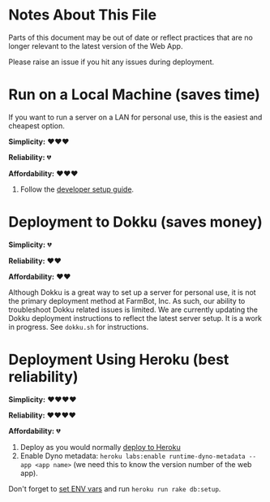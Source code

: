 # Notes About This File

Parts of this document may be out of date or reflect practices that are no longer relevant to the latest version of the Web App.

Please raise an issue if you hit any issues during deployment.

# Run on a Local Machine (saves time)

If you want to run a server on a LAN for personal use, this is the easiest and cheapest option.

**Simplicity:** :heart::heart::heart:

**Reliability:** :broken_heart:

**Affordability:** :heart::heart::heart:

 1. Follow the [developer setup guide](https://github.com/FarmBot/Farmbot-Web-App#developer-setup).

# Deployment to Dokku (saves money)

**Simplicity:** :broken_heart:

**Reliability:** :heart::heart:

**Affordability:** :heart::heart:

Although Dokku is a great way to set up a server for personal use, it is not the primary deployment method at FarmBot, Inc. As such, our ability to troubleshoot Dokku related issues is limited. We are currently updating the Dokku deployment instructions to reflect the latest server setup. It is a work in progress. See `dokku.sh` for instructions.

# Deployment Using Heroku (best reliability)

**Simplicity:** :heart::heart::heart::heart:

**Reliability:** :heart::heart::heart::heart:

**Affordability:** :broken_heart:

 1. Deploy as you would normally [deploy to Heroku](https://devcenter.heroku.com/articles/getting-started-with-rails4#deploy-your-application-to-heroku)
 2. Enable Dyno metadata: `heroku labs:enable runtime-dyno-metadata --app <app name>` (we need this to know the version number of the web app).

Don't forget to [set ENV vars](https://devcenter.heroku.com/articles/config-vars) and run `heroku run rake db:setup`.

